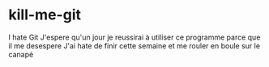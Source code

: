 # kill-me-git
I hate Git
J'espere qu'un jour je reussirai à utiliser ce programme parce que il me desespere
J'ai hate de finir cette semaine et me rouler en boule sur le canapé
